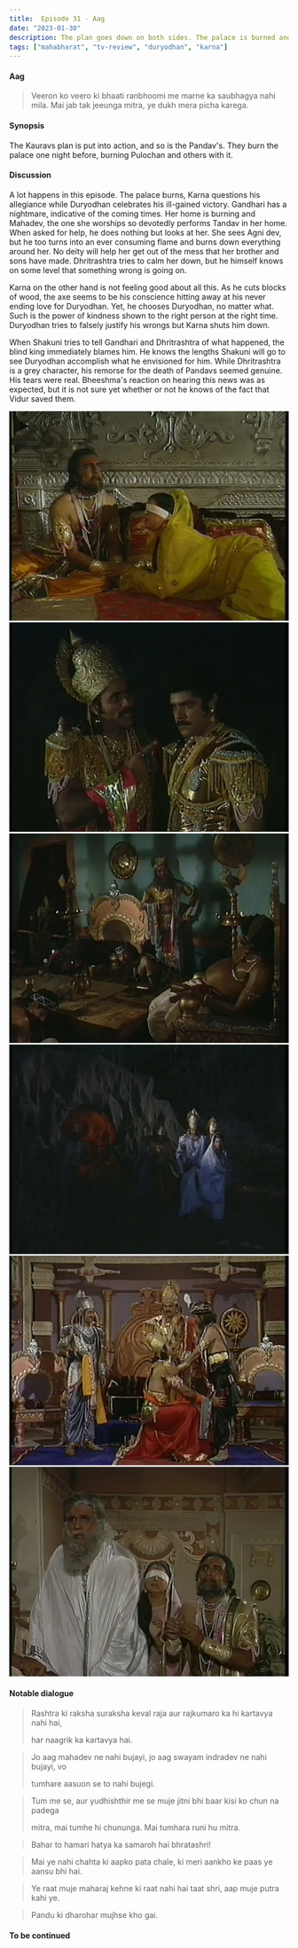 ```yaml
---
title:  Episode 31 - Aag
date: "2023-01-30"
description: The plan goes down on both sides. The palace is burned and the Pandavs walk away safely without anyone knowing.
tags: ["mahabharat", "tv-review", "duryodhan", "karna"]
---
```

#### Aag
> Veeron ko veero ki bhaati ranbhoomi me marne ka saubhagya nahi mila. Mai jab
> tak jeeunga mitra, ye dukh mera picha karega.

#### Synopsis 
The Kauravs plan is put into action, and so is the Pandav's. They burn the palace one night before, burning Pulochan and others with it. 

#### Discussion 
A lot happens in this episode. The palace burns, Karna questions his allegiance
while Duryodhan celebrates his ill-gained victory. Gandhari has a nightmare,
indicative of the coming times. Her home is burning and Mahadev, the one she
worships so devotedly performs Tandav in her home. When asked for help, he does
nothing but looks at her. She sees Agni dev, but he too turns into an ever
consuming flame and burns down everything around her. No deity will help her
get out of the mess that her brother and sons have made. Dhritrashtra tries to
calm her down, but he himself knows on some level that something wrong is going
on.

Karna on the other hand is not feeling good about all this. As he cuts blocks
of wood, the axe seems to be his conscience hitting away at his never ending
love for Duryodhan. Yet, he chooses Duryodhan, no matter what. Such is the
power of kindness shown to the right person at the right time. Duryodhan tries
to falsely justify his wrongs but Karna shuts him down. 

When Shakuni tries to tell Gandhari and Dhritrashtra of what happened, the
blind king immediately blames him. He knows the lengths Shakuni will go to see
Duryodhan accomplish what he envisioned for him. While Dhritrashtra is a grey
character, his remorse for the death of Pandavs seemed genuine. His tears were
real. Bheeshma's reaction on hearing this news was as expected, but it is not
sure yet whether or not he knows of the fact that Vidur saved them. 

![](../../assets/mahabharat/ep_31_1.webp)
![](../../assets/mahabharat/ep_31_2.webp)
![](../../assets/mahabharat/ep_31_3.webp)
![](../../assets/mahabharat/ep_31_4.webp)
![](../../assets/mahabharat/ep_31_5.webp)
![](../../assets/mahabharat/ep_31_6.webp)

#### Notable dialogue
> Rashtra ki raksha suraksha keval raja aur rajkumaro ka hi kartavya nahi hai,
>
> har naagrik ka kartavya hai.

<!--- --->
> Jo aag mahadev ne nahi bujayi, jo aag swayam indradev ne nahi bujayi, vo
>
> tumhare aasuon se to nahi bujegi.

<!--- --->
> Tum me se, aur yudhishthir me se muje jitni bhi baar kisi ko chun na padega
>
> mitra, mai tumhe hi chununga. Mai tumhara runi hu mitra.

<!--- --->
> Bahar to hamari hatya ka samaroh hai bhratashri!

<!--- --->

<!--- --->
> Mai ye nahi chahta ki aapko pata chale, ki meri aankho ke paas ye aansu bhi hai.

<!--- --->
> Ye raat muje maharaj kehne ki raat nahi hai taat shri, aap muje putra kahi ye.

<!--- --->
> Pandu ki dharohar mujhse kho gai.
<!--- --->
#### To be continued
